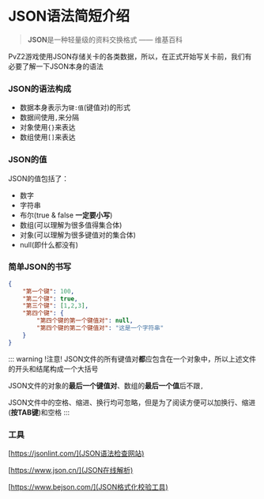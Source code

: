 # JSON语法简短介绍

> **JSON**是一种轻量级的资料交换格式 —— 维基百科

PvZ2游戏使用JSON存储关卡的各类数据，所以，在正式开始写关卡前，我们有必要了解一下JSON本身的语法

### JSON的语法构成
- 数据本身表示为`键:值`(键值对)的形式
- 数据间使用`,`来分隔
- 对象使用`{}`来表达
- 数组使用`[]`来表达

### JSON的值
JSON的值包括了：
- 数字
- 字符串
- 布尔(true & false **一定要小写**)
- 数组(可以理解为很多值得集合体)
- 对象(可以理解为很多键值对的集合体)
- null(即什么都没有)

### 简单JSON的书写
``` JSON
{
    "第一个键": 100,
    "第二个键": true,
    "第三个键": [1,2,3],
    "第四个键": {
        "第四个键的第一个键值对": null,
        "第四个键的第二个键值对": "这是一个字符串"
    }
}
```

::: warning !注意!
JSON文件的所有键值对**都**应包含在一个对象中，所以上述文件的开头和结尾构成一个大括号

JSON文件的对象的**最后一个键值对**、数组的**最后一个值**后不跟`,`

JSON文件中的空格、缩进、换行均可忽略，但是为了阅读方便可以加换行、缩进(**按TAB键**)和空格
:::

### 工具
[https://jsonlint.com/](JSON语法检查网站)

[https://www.json.cn/](JSON在线解析)

[https://www.bejson.com/](JSON格式化校验工具)